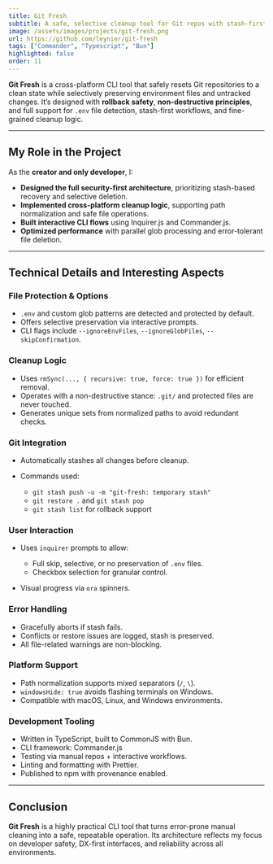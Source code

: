 ```yaml
---
title: Git Fresh
subtitle: A safe, selective cleanup tool for Git repos with stash-first protection and cross-platform support
image: /assets/images/projects/git-fresh.png
url: https://github.com/leynier/git-fresh
tags: ["Commander", "Typescript", "Bun"]
highlighted: false
order: 11
---
```


**Git Fresh** is a cross-platform CLI tool that safely resets Git repositories to a clean state while selectively preserving environment files and untracked changes. It’s designed with **rollback safety**, **non-destructive principles**, and full support for `.env` file detection, stash-first workflows, and fine-grained cleanup logic.

---

## My Role in the Project

As the **creator and only developer**, I:

* **Designed the full security-first architecture**, prioritizing stash-based recovery and selective deletion.
* **Implemented cross-platform cleanup logic**, supporting path normalization and safe file operations.
* **Built interactive CLI flows** using Inquirer.js and Commander.js.
* **Optimized performance** with parallel glob processing and error-tolerant file deletion.

---

## Technical Details and Interesting Aspects

### File Protection & Options

* `.env` and custom glob patterns are detected and protected by default.
* Offers selective preservation via interactive prompts.
* CLI flags include `--ignoreEnvFiles`, `--ignoreGlobFiles`, `--skipConfirmation`.

### Cleanup Logic

* Uses `rmSync(..., { recursive: true, force: true })` for efficient removal.
* Operates with a non-destructive stance: `.git/` and protected files are never touched.
* Generates unique sets from normalized paths to avoid redundant checks.

### Git Integration

* Automatically stashes all changes before cleanup.
* Commands used:

  * `git stash push -u -m "git-fresh: temporary stash"`
  * `git restore .` and `git stash pop`
  * `git stash list` for rollback support

### User Interaction

* Uses `inquirer` prompts to allow:

  * Full skip, selective, or no preservation of `.env` files.
  * Checkbox selection for granular control.
* Visual progress via `ora` spinners.

### Error Handling

* Gracefully aborts if stash fails.
* Conflicts or restore issues are logged, stash is preserved.
* All file-related warnings are non-blocking.

### Platform Support

* Path normalization supports mixed separators (`/`, `\`).
* `windowsHide: true` avoids flashing terminals on Windows.
* Compatible with macOS, Linux, and Windows environments.

### Development Tooling

* Written in TypeScript, built to CommonJS with Bun.
* CLI framework: Commander.js
* Testing via manual repos + interactive workflows.
* Linting and formatting with Prettier.
* Published to npm with provenance enabled.

---

## Conclusion

**Git Fresh** is a highly practical CLI tool that turns error-prone manual cleaning into a safe, repeatable operation. Its architecture reflects my focus on developer safety, DX-first interfaces, and reliability across all environments.
